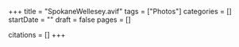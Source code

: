 +++
title = "SpokaneWellesey.avif"
tags = ["Photos"]
categories = []
startDate = ""
draft = false
pages = []

citations = []
+++
